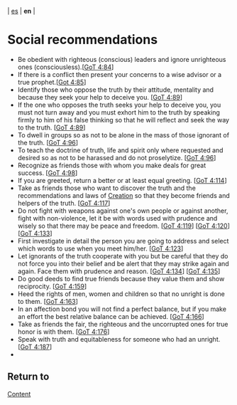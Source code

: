 | [es](../español/recomendaciones-sociales.md) | **en** |

# Social recommendations

- Be obedient with righteous (conscious) leaders and ignore unrighteous ones (consciousless).[[GoT 4:84](./references.md/#GoT)]
- If there is a conflict then present your concerns to a wise advisor or a true prophet.[[Got 4:85](./references.md/#GoT)]
- Identify those who oppose the truth by their attitude, mentality and because they seek your help to deceive you. [[GoT 4:89](./references.md/#GoT)]
- If the one who opposes the truth seeks your help to deceive you, you must not turn away and you must exhort him to the truth by speaking firmly to him of his false thinking so that he will reflect and seek the way to the truth. [[GoT 4:89](./references.md/#GoT)]
- To dwell in groups so as not to be alone in the mass of those ignorant of the truth. [[GoT 4:96](./references.md/#GoT)]
- To teach the doctrine of truth, life and spirit only where requested and desired so as not to be harassed and do not proselytize. [[GoT 4:96](./references.md/#GoT)]
- Recognize as friends those with whom you make deals for great success. [[GoT 4:98](./references.md/#GoT)]
- If you are greeted, return a better or at least equal greeting. [[GoT 4:114](./references.md/#GoT)]
- Take as friends those who want to discover the truth and the recommendations and laws of [Creation](./definitions.md/#creation) so that they become friends and helpers of the truth. [[GoT 4:117](./references.md/#GoT)]
- Do not fight with weapons against one's own people or against another, fight with non-violence, let it be with words used with prudence and wisely so that there may be peace and freedom. [[GoT 4:119](./references.md/#GoT)] [[GoT 4:120](./references.md/#GoT)] [[GoT 4:133](./references.md/#GoT)]
- First investigate in detail the person you are going to address and select which words to use when you meet him/her. [[GoT 4:123](./references.md/#GoT)]
- Let ignorants of the truth cooperate with you but be careful that they do not force you into their belief and be alert that they may strike again and again. Face them with prudence and reason. [[GoT 4:134](./references.md/#GoT)] [[GoT 4:135](./references.md/#GoT)]
- Do good deeds to find true friends because they value them and show reciprocity. [[GoT 4:159](./references.md/#GoT)]
- Heed the rights of men, women and children so that no unright is done to them. [[GoT 4:163](./references.md/#GoT)]
- In an affection bond you will not find a perfect balance, but if you make an effort the best relative balance can be achieved. [[GoT 4:166](./references.md/#GoT)]
- Take as friends the fair, the righteous and the uncorrupted ones for true honor is with them. [[GoT 4:176](./references.md/#GoT)]
- Speak with truth and equitableness for someone who had an unright. [[GoT 4:187](./references.md/#GoT)]
- 
 

## Return to

[Content](./content.md)
